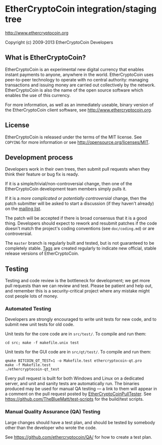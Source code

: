 EtherCryptoCoin integration/staging tree
================================

http://www.ethercryptocoin.org

Copyright (c) 2009-2013 EtherCryptoCoin Developers

What is EtherCryptoCoin?
----------------

EtherCryptoCoin is an experimental new digital currency that enables instant payments to
anyone, anywhere in the world. EtherCryptoCoin uses peer-to-peer technology to operate
with no central authority: managing transactions and issuing money are carried
out collectively by the network. EtherCryptoCoin is also the name of the open source
software which enables the use of this currency.

For more information, as well as an immediately useable, binary version of
the EtherCryptoCoin client software, see http://www.ethercryptocoin.org.

License
-------

EtherCryptoCoin is released under the terms of the MIT license. See `COPYING` for more
information or see http://opensource.org/licenses/MIT.

Development process
-------------------

Developers work in their own trees, then submit pull requests when they think
their feature or bug fix is ready.

If it is a simple/trivial/non-controversial change, then one of the EtherCryptoCoin
development team members simply pulls it.

If it is a *more complicated or potentially controversial* change, then the patch
submitter will be asked to start a discussion (if they haven't already) on the
[mailing list](http://sourceforge.net/mailarchive/forum.php?forum_name=ethercryptocoin-development).

The patch will be accepted if there is broad consensus that it is a good thing.
Developers should expect to rework and resubmit patches if the code doesn't
match the project's coding conventions (see `doc/coding.md`) or are
controversial.

The `master` branch is regularly built and tested, but is not guaranteed to be
completely stable. [Tags](https://github.com/ethercryptocoin/ethercryptocoin/tags) are created
regularly to indicate new official, stable release versions of EtherCryptoCoin.

Testing
-------

Testing and code review is the bottleneck for development; we get more pull
requests than we can review and test. Please be patient and help out, and
remember this is a security-critical project where any mistake might cost people
lots of money.

### Automated Testing

Developers are strongly encouraged to write unit tests for new code, and to
submit new unit tests for old code.

Unit tests for the core code are in `src/test/`. To compile and run them:

    cd src; make -f makefile.unix test

Unit tests for the GUI code are in `src/qt/test/`. To compile and run them:

    qmake BITCOIN_QT_TEST=1 -o Makefile.test ethercryptocoin-qt.pro
    make -f Makefile.test
    ./ethercryptocoin-qt_test

Every pull request is built for both Windows and Linux on a dedicated server,
and unit and sanity tests are automatically run. The binaries produced may be
used for manual QA testing — a link to them will appear in a comment on the
pull request posted by [EtherCryptoCoinPullTester](https://github.com/EtherCryptoCoinPullTester). See https://github.com/TheBlueMatt/test-scripts
for the build/test scripts.

### Manual Quality Assurance (QA) Testing

Large changes should have a test plan, and should be tested by somebody other
than the developer who wrote the code.

See https://github.com/ethercryptocoin/QA/ for how to create a test plan.
